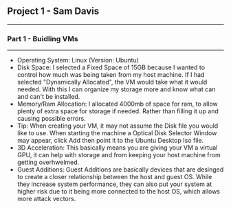 ## Project 1 - Sam Davis 

---

### Part 1 - Buidling VMs

---
- Operating System: Linux (Version: Ubuntu)
- Disk Space: I selected a Fixed Space of 15GB because I wanted to control how much was being taken from my host machine. If I had selected "Dynamically Allocated", the VM would
take what it would needed. With this I can organize my storage more and know what can and can't be installed. 
- Memory/Ram Allocation: I allocated 4000mb of space for ram, to allow plenty of extra space for storage if needed. Rather than filling it up and causing possible errors. 
- Tip: When creating your VM, it may not assume the Disk file you would like to use. When starting the machine a Optical Disk Selector Window may appear, click Add then point
it to the Ubuntu Desktop Iso file. 
- 3D Acceleration: This basically means you are giving your VM a virtual GPU, it can help with storage and from keeping your host machine from getting overhwelmed. 
- Guest Additions:  Guest Additions are basically devices that are desinged to create a closer relationship between the host and guest OS. While they increase system performance, they can also put your system at higher risk due to it being more connected to the host OS, which allows more attack vectors. 
